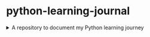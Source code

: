 # python-learning-journal
<details>

<summary>A repository to document my Python learning journey</summary>

### About Me

### Goals for this Course

### My First Python Program "Hello World"
